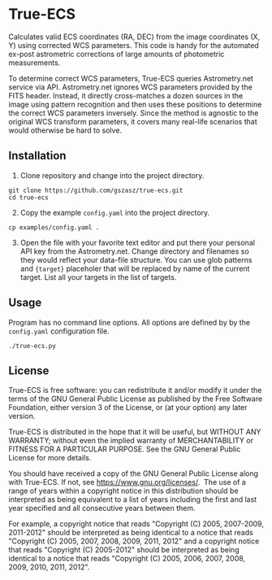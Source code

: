 # True-ECS

Calculates valid ECS coordinates (RA, DEC) from the image coordinates (X, Y)
using corrected WCS parameters.  This code is handy for the automated ex-post
astrometric corrections of large amounts of photometric measurements.

To determine correct WCS parameters, True-ECS queries Astrometry.net service via
API.  Astrometry.net ignores WCS parameters provided by the FITS header.
Instead, it directly cross-matches a dozen sources in the image using pattern
recognition and then uses these positions to determine the correct WCS
parameters inversely.  Since the method is agnostic to the original WCS
transform parameters, it covers many real-life scenarios that would otherwise be
hard to solve.


## Installation

1. Clone repository and change into the project directory.

```
git clone https://github.com/gszasz/true-ecs.git
cd true-ecs
```

2. Copy the example `config.yaml` into the project directory.

```
cp examples/config.yaml .
```

3. Open the file with your favorite text editor and put there your personal API
key from the Astrometry.net.  Change directory and filenames so they would
reflect your data-file structure.  You can use glob patterns and `{target}`
placeholer that will be replaced by name of the current target.  List all your
targets in the list of targets.

## Usage

Program has no command line options.  All options are defined by by the
`config.yaml` configuration file.

```
./true-ecs.py
```

## License

True-ECS is free software: you can redistribute it and/or modify it under the
terms of the GNU General Public License as published by the Free Software
Foundation, either version 3 of the License, or (at your option) any later
version.

True-ECS is distributed in the hope that it will be useful, but WITHOUT ANY
WARRANTY; without even the implied warranty of MERCHANTABILITY or FITNESS FOR A
PARTICULAR PURPOSE.  See the GNU General Public License for more details.

You should have received a copy of the GNU General Public License along with
True-ECS.  If not, see <https://www.gnu.org/licenses/>.
﻿
The use of a range of years within a copyright notice in this distribution
should be interpreted as being equivalent to a list of years including the first
and last year specified and all consecutive years between them.

For example, a copyright notice that reads "Copyright (C) 2005, 2007-2009,
2011-2012" should be interpreted as being identical to a notice that reads
"Copyright (C) 2005, 2007, 2008, 2009, 2011, 2012" and a copyright notice that
reads "Copyright (C) 2005-2012" should be interpreted as being identical to a
notice that reads "Copyright (C) 2005, 2006, 2007, 2008, 2009, 2010, 2011,
2012".
